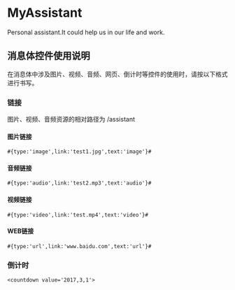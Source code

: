 # MyAssistant
Personal assistant.It could help us in our life and work.

## 消息体控件使用说明
在消息体中涉及图片、视频、音频、网页、倒计时等控件的使用时，请按以下格式进行书写。
### 链接
图片、视频、音频资源的相对路径为 /assistant
#### 图片链接
```
#{type:'image',link:'test1.jpg',text:'image'}#
```
#### 音频链接
```
#{type:'audio',link:'test2.mp3',text:'audio'}#
```
#### 视频链接
```
#{type:'video',link:'test.mp4',text:'video'}#
```
#### WEB链接
```
#{type:'url',link:'www.baidu.com',text:'url'}#
```

### 倒计时
```
<countdown value='2017,3,1'>
```